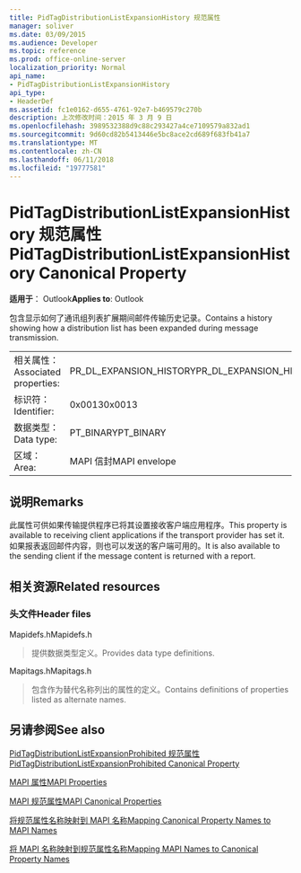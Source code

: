```yaml
---
title: PidTagDistributionListExpansionHistory 规范属性
manager: soliver
ms.date: 03/09/2015
ms.audience: Developer
ms.topic: reference
ms.prod: office-online-server
localization_priority: Normal
api_name:
- PidTagDistributionListExpansionHistory
api_type:
- HeaderDef
ms.assetid: fc1e0162-d655-4761-92e7-b469579c270b
description: 上次修改时间：2015 年 3 月 9 日
ms.openlocfilehash: 3989532388d9c88c293427a4ce7109579a832ad1
ms.sourcegitcommit: 9d60cd82b5413446e5bc8ace2cd689f683fb41a7
ms.translationtype: MT
ms.contentlocale: zh-CN
ms.lasthandoff: 06/11/2018
ms.locfileid: "19777581"
---
```

# <a name="pidtagdistributionlistexpansionhistory-canonical-property"></a><span data-ttu-id="8b88d-103">PidTagDistributionListExpansionHistory 规范属性</span><span class="sxs-lookup"><span data-stu-id="8b88d-103">PidTagDistributionListExpansionHistory Canonical Property</span></span>

  
  
<span data-ttu-id="8b88d-104">**适用于**： Outlook</span><span class="sxs-lookup"><span data-stu-id="8b88d-104">**Applies to**: Outlook</span></span> 
  
<span data-ttu-id="8b88d-105">包含显示如何了通讯组列表扩展期间邮件传输历史记录。</span><span class="sxs-lookup"><span data-stu-id="8b88d-105">Contains a history showing how a distribution list has been expanded during message transmission.</span></span> 
  
|||
|:-----|:-----|
|<span data-ttu-id="8b88d-106">相关属性：</span><span class="sxs-lookup"><span data-stu-id="8b88d-106">Associated properties:</span></span>  <br/> |<span data-ttu-id="8b88d-107">PR_DL_EXPANSION_HISTORY</span><span class="sxs-lookup"><span data-stu-id="8b88d-107">PR_DL_EXPANSION_HISTORY</span></span>  <br/> |
|<span data-ttu-id="8b88d-108">标识符：</span><span class="sxs-lookup"><span data-stu-id="8b88d-108">Identifier:</span></span>  <br/> |<span data-ttu-id="8b88d-109">0x0013</span><span class="sxs-lookup"><span data-stu-id="8b88d-109">0x0013</span></span>  <br/> |
|<span data-ttu-id="8b88d-110">数据类型：</span><span class="sxs-lookup"><span data-stu-id="8b88d-110">Data type:</span></span>  <br/> |<span data-ttu-id="8b88d-111">PT_BINARY</span><span class="sxs-lookup"><span data-stu-id="8b88d-111">PT_BINARY</span></span>  <br/> |
|<span data-ttu-id="8b88d-112">区域：</span><span class="sxs-lookup"><span data-stu-id="8b88d-112">Area:</span></span>  <br/> |<span data-ttu-id="8b88d-113">MAPI 信封</span><span class="sxs-lookup"><span data-stu-id="8b88d-113">MAPI envelope</span></span>  <br/> |
   
## <a name="remarks"></a><span data-ttu-id="8b88d-114">说明</span><span class="sxs-lookup"><span data-stu-id="8b88d-114">Remarks</span></span>

<span data-ttu-id="8b88d-115">此属性可供如果传输提供程序已将其设置接收客户端应用程序。</span><span class="sxs-lookup"><span data-stu-id="8b88d-115">This property is available to receiving client applications if the transport provider has set it.</span></span> <span data-ttu-id="8b88d-116">如果报表返回邮件内容，则也可以发送的客户端可用的。</span><span class="sxs-lookup"><span data-stu-id="8b88d-116">It is also available to the sending client if the message content is returned with a report.</span></span> 
  
## <a name="related-resources"></a><span data-ttu-id="8b88d-117">相关资源</span><span class="sxs-lookup"><span data-stu-id="8b88d-117">Related resources</span></span>

### <a name="header-files"></a><span data-ttu-id="8b88d-118">头文件</span><span class="sxs-lookup"><span data-stu-id="8b88d-118">Header files</span></span>

<span data-ttu-id="8b88d-119">Mapidefs.h</span><span class="sxs-lookup"><span data-stu-id="8b88d-119">Mapidefs.h</span></span>
  
> <span data-ttu-id="8b88d-120">提供数据类型定义。</span><span class="sxs-lookup"><span data-stu-id="8b88d-120">Provides data type definitions.</span></span>
    
<span data-ttu-id="8b88d-121">Mapitags.h</span><span class="sxs-lookup"><span data-stu-id="8b88d-121">Mapitags.h</span></span>
  
> <span data-ttu-id="8b88d-122">包含作为替代名称列出的属性的定义。</span><span class="sxs-lookup"><span data-stu-id="8b88d-122">Contains definitions of properties listed as alternate names.</span></span>
    
## <a name="see-also"></a><span data-ttu-id="8b88d-123">另请参阅</span><span class="sxs-lookup"><span data-stu-id="8b88d-123">See also</span></span>



[<span data-ttu-id="8b88d-124">PidTagDistributionListExpansionProhibited 规范属性</span><span class="sxs-lookup"><span data-stu-id="8b88d-124">PidTagDistributionListExpansionProhibited Canonical Property</span></span>](pidtagdistributionlistexpansionprohibited-canonical-property.md)


[<span data-ttu-id="8b88d-125">MAPI 属性</span><span class="sxs-lookup"><span data-stu-id="8b88d-125">MAPI Properties</span></span>](mapi-properties.md)
  
[<span data-ttu-id="8b88d-126">MAPI 规范属性</span><span class="sxs-lookup"><span data-stu-id="8b88d-126">MAPI Canonical Properties</span></span>](mapi-canonical-properties.md)
  
[<span data-ttu-id="8b88d-127">将规范属性名称映射到 MAPI 名称</span><span class="sxs-lookup"><span data-stu-id="8b88d-127">Mapping Canonical Property Names to MAPI Names</span></span>](mapping-canonical-property-names-to-mapi-names.md)
  
[<span data-ttu-id="8b88d-128">将 MAPI 名称映射到规范属性名称</span><span class="sxs-lookup"><span data-stu-id="8b88d-128">Mapping MAPI Names to Canonical Property Names</span></span>](mapping-mapi-names-to-canonical-property-names.md)

